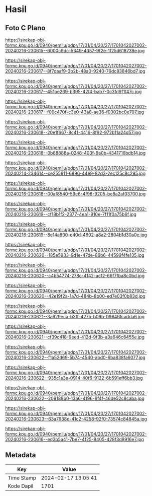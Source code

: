 # Hasil

## Foto C Plano

https://sirekap-obj-formc.kpu.go.id/0940/pemilu/pdpr/17/01/04/20/27/1701042027002-20240216-230615--6000c9dc-5349-4d57-9f2e-1f25d618738e.jpg

https://sirekap-obj-formc.kpu.go.id/0940/pemilu/pdpr/17/01/04/20/27/1701042027002-20240216-230617--8f7daaf9-3b2b-48a0-9240-76dc83846bd7.jpg

https://sirekap-obj-formc.kpu.go.id/0940/pemilu/pdpr/17/01/04/20/27/1701042027002-20240216-230617--451be269-b395-42f4-bab7-0c3fd9f1f47c.jpg

https://sirekap-obj-formc.kpu.go.id/0940/pemilu/pdpr/17/01/04/20/27/1701042027002-20240216-230617--f00c470f-c3e0-43a8-ae36-f0302bc0e707.jpg

https://sirekap-obj-formc.kpu.go.id/0940/pemilu/pdpr/17/01/04/20/27/1701042027002-20240216-230618--20e1f667-8c41-4416-8f92-972b11a24d57.jpg

https://sirekap-obj-formc.kpu.go.id/0940/pemilu/pdpr/17/01/04/20/27/1701042027002-20240216-230618--0b88888a-0248-403f-9a0b-4341716bdb14.jpg

https://sirekap-obj-formc.kpu.go.id/0940/pemilu/pdpr/17/01/04/20/27/1701042027002-20240214-234614--ce255911-6896-44e9-82d3-2ec125c8c295.jpg

https://sirekap-obj-formc.kpu.go.id/0940/pemilu/pdpr/17/01/04/20/27/1701042027002-20240216-230618--00af8540-59e6-4f98-9205-be8a2af03700.jpg

https://sirekap-obj-formc.kpu.go.id/0940/pemilu/pdpr/17/01/04/20/27/1701042027002-20240216-230619--cf18b1f2-2377-4ea1-910e-7f11f0a75b6f.jpg

https://sirekap-obj-formc.kpu.go.id/0940/pemilu/pdpr/17/01/04/20/27/1701042027002-20240216-230619--8e14a800-e40d-4602-a8a2-2804b1d30a0e.jpg

https://sirekap-obj-formc.kpu.go.id/0940/pemilu/pdpr/17/01/04/20/27/1701042027002-20240216-230620--185e5933-9d1e-47de-86b6-44599f4fe135.jpg

https://sirekap-obj-formc.kpu.go.id/0940/pemilu/pdpr/17/01/04/20/27/1701042027002-20240216-230620--c4b54774-278c-4142-ac12-66f7fba8c0bd.jpg

https://sirekap-obj-formc.kpu.go.id/0940/pemilu/pdpr/17/01/04/20/27/1701042027002-20240216-230620--42e19f2a-1a7d-484b-8b00-ed7e03f0b83d.jpg

https://sirekap-obj-formc.kpu.go.id/0940/pemilu/pdpr/17/01/04/20/27/1701042027002-20240216-230621--3a629eca-b3ff-4275-b09b-09646fcadda6.jpg

https://sirekap-obj-formc.kpu.go.id/0940/pemilu/pdpr/17/01/04/20/27/1701042027002-20240216-230621--cf39c418-9eed-412d-9f3b-a3a646c6455e.jpg

https://sirekap-obj-formc.kpu.go.id/0940/pemilu/pdpr/17/01/04/20/27/1701042027002-20240216-230622--f1a52d69-5b74-4540-abd0-6ba838fa6077.jpg

https://sirekap-obj-formc.kpu.go.id/0940/pemilu/pdpr/17/01/04/20/27/1701042027002-20240216-230622--935c1a3e-0914-40f6-9122-6b591eff6bb3.jpg

https://sirekap-obj-formc.kpu.go.id/0940/pemilu/pdpr/17/01/04/20/27/1701042027002-20240216-230622--209189b0-13a6-4196-9f4f-46de52c8caba.jpg

https://sirekap-obj-formc.kpu.go.id/0940/pemilu/pdpr/17/01/04/20/27/1701042027002-20240216-230623--63a7938d-41c2-4258-92f0-73574c84845a.jpg

https://sirekap-obj-formc.kpu.go.id/0940/pemilu/pdpr/17/01/04/20/27/1701042027002-20240216-230616--ed3b5a41-7be7-4f25-8405-428f3d8916e7.jpg


## Metadata

| Key        | Value               |
| ---------- | ------------------- |
| Time Stamp | 2024-02-17 13:05:41 |
| Kode Dapil | 1701                |



